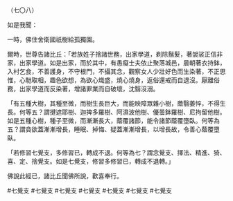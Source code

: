 （七〇八）

如是我聞：

一時，佛住舍衛國祇樹給孤獨園。

爾時，世尊告諸比丘：「若族姓子捨諸世務，出家學道，剃除鬚髮，著袈裟正信非家，出家學道。如是出家，而於其中，有愚癡士夫依止聚落城邑，晨朝著衣持鉢，入村乞食，不善護身，不守根門，不攝其念，觀察女人少壯好色而生染著，不正思惟，心馳取相，趣色欲想，為欲心熾盛，燒心燒身，返俗還戒而自退沒。厭離俗務，出家學道而反染著，增諸罪業而自破壞，沈翳沒溺。

「有五種大樹，其種至微，而樹生長巨大，而能映障眾雜小樹，蔭翳萎悴，不得生長。何等五？謂揵遮耶樹、迦捭多羅樹、阿濕波他樹、優曇鉢羅樹、尼拘留他樹。如是五種心樹，種子至微，而漸漸長大，蔭覆諸節，能令諸節蔭覆墮臥。何等為五？謂貪欲蓋漸漸增長，睡眠、掉悔、疑蓋漸漸增長，以增長故，令善心蔭覆墮臥。

「若修習七覺支，多修習已，轉成不退。何等為七？謂念覺支、擇法、精進、猗、喜、定、捨覺支。如是七覺支，修習多修習已，轉成不退轉。」

佛說此經已，諸比丘聞佛所說，歡喜奉行。



#七覺支
#七覺支
#七覺支
#七覺支
#七覺支
#七覺支
#七覺支
